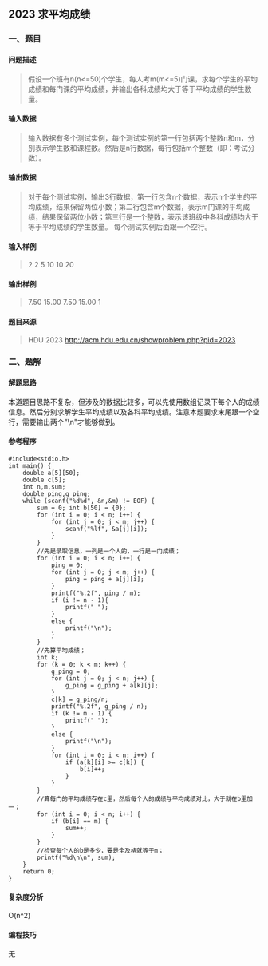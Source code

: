 ## 2023 **求平均成绩**

### 一、题目

#### 问题描述

> 假设一个班有n(n<=50)个学生，每人考m(m<=5)门课，求每个学生的平均成绩和每门课的平均成绩，并输出各科成绩均大于等于平均成绩的学生数量。

#### 输入数据

> 输入数据有多个测试实例，每个测试实例的第一行包括两个整数n和m，分别表示学生数和课程数。然后是n行数据，每行包括m个整数（即：考试分数）。

#### 输出数据

> 对于每个测试实例，输出3行数据，第一行包含n个数据，表示n个学生的平均成绩，结果保留两位小数；第二行包含m个数据，表示m门课的平均成绩，结果保留两位小数；第三行是一个整数，表示该班级中各科成绩均大于等于平均成绩的学生数量。
> 每个测试实例后面跟一个空行。

#### 输入样例

> 2 2
> 5 10
> 10 20

#### 输出样例

> 7.50 15.00 
> 7.50 15.00 
> 1

#### 题目来源

> HDU 2023 http://acm.hdu.edu.cn/showproblem.php?pid=2023

### 二、题解

#### 解题思路

本道题目思路不复杂，但涉及的数据比较多，可以先使用数组记录下每个人的成绩信息。然后分别求解学生平均成绩以及各科平均成绩。注意本题要求末尾跟一个空行，需要输出两个"\n"才能够做到。

#### 参考程序

```
#include<stdio.h>
int main() {
	double a[5][50];
	double c[5];
	int n,m,sum;
	double ping,g_ping;
	while (scanf("%d%d", &n,&m) != EOF) {
		sum = 0; int b[50] = {0};
		for (int i = 0; i < n; i++) {
			for (int j = 0; j < m; j++) {
				scanf("%lf", &a[j][i]);
			}
		}
		//先是录取信息，一列是一个人的，一行是一门成绩；
		for (int i = 0; i < n; i++) {
			ping = 0;
			for (int j = 0; j < m; j++) {
				ping = ping + a[j][i];
			}
			printf("%.2f", ping / m);
			if (i != n - 1){
				printf(" ");
			}
			else {
				printf("\n");
			}
		}
		//先算平均成绩；
		int k;
		for (k = 0; k < m; k++) {
			g_ping = 0;
			for (int j = 0; j < n; j++) {
				g_ping = g_ping + a[k][j];
			}
			c[k] = g_ping/n;
			printf("%.2f", g_ping / n);
			if (k != m - 1) {
				printf(" ");
			}
			else {
				printf("\n");
			}
			for (int i = 0; i < n; i++) {
				if (a[k][i] >= c[k]) {
					b[i]++;
				}
			}
		}
		//算每门的平均成绩存在c里，然后每个人的成绩与平均成绩对比，大于就在b里加一；
		for (int i = 0; i < n; i++) {
			if (b[i] == m) {
				sum++;
			}
		}
		//检查每个人的b是多少，要是全及格就等于m；
		printf("%d\n\n", sum);
	}
	return 0;
}
```

#### 复杂度分析

O(n^2)

#### 编程技巧

无